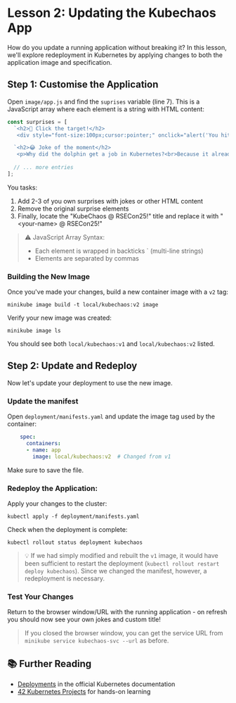 # Lesson 2: Updating the Kubechaos App
How do you update a running application without breaking it? In this lesson,
we'll explore redeployment in Kubernetes by applying changes to both the
application image and specification. 


## Step 1: Customise the Application
Open `image/app.js` and find the `suprises` variable (line 7).
This is a JavaScript array where each element is a string with HTML content:
```javascript
const surprises = [
  `<h2>🎯 Click the target!</h2>
   <div style="font-size:100px;cursor:pointer;" onclick="alert('You hit it! 🎉')">🎯</div>`,

  `<h2>😂 Joke of the moment</h2>
   <p>Why did the dolphin get a job in Kubernetes?<br>Because it already knew how to work in pods.</p>`,
   
  // ... more entries
];
```
You tasks:

1. Add 2-3 of you own surprises with jokes or other HTML content
2. Remove the original surprise elements
3. Finally, locate the "KubeChaos @ RSECon25!" title and replace it with "<your-name\> @ RSECon25!"


> ⚠️  JavaScript Array Syntax:
>
> - Each element is wrapped in backticks \` (multi-line strings)
> - Elements are separated by commas


### Building the New Image
Once you've made your changes, build a new container image with a `v2` tag:
```
minikube image build -t local/kubechaos:v2 image
```
Verify your new image was created:
```
minikube image ls
```
You should see  both `local/kubechaos:v1` and 
`local/kubechaos:v2` listed.

## Step 2: Update and Redeploy
Now let's update your deployment to use the new image.
### Update the manifest
Open `deployment/manifests.yaml` and update the image tag used by the container:
```yaml
    spec:
      containers:
      - name: app
        image: local/kubechaos:v2  # Changed from v1
```
Make sure to save the file.
### Redeploy the Application:
Apply your changes to the cluster:
```
kubectl apply -f deployment/manifests.yaml
```
Check when the deployment is complete:
```
kubectl rollout status deployment kubechaos
```
> 💡 If we had simply modified and rebuilt the `v1` image,
> it would have been sufficient to restart the
> deployment (`kubectl rollout restart deploy kubechaos`).
> Since we changed the manifest, however, a redeployment 
> is necessary. 

### Test Your Changes
Return to the browser window/URL with the running application -
on refresh you should now see your own jokes and custom title!

> If you closed the browser window, you can get the service
> URL from `minikube service kubechaos-svc --url` as before.

## 📚 Further Reading
- [Deployments](https://kubernetes.io/docs/concepts/workloads/controllers/deployment/)
  in the official Kubernetes documentation
- [42 Kubernetes
  Projects](https://github.com/techiescamp/kubernetes-projects?tab=readme-ov-file)
for hands-on learning
